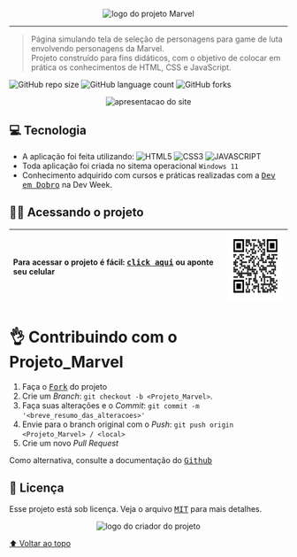 <p align="center">
  <img witdh="300" src="https://user-images.githubusercontent.com/65673565/190914463-bc5da0c4-61ed-4ea3-bb45-85490dee4d40.png" alt="logo do projeto Marvel">
 </p>

-------
> Página simulando tela de seleção de personagens para game de luta envolvendo personagens da Marvel. <br>
> Projeto construído para fins didáticos, com o objetivo de colocar em prática os conhecimentos de HTML, CSS e JavaScript.

![GitHub repo size](https://img.shields.io/github/repo-size/vandersann/Projeto_Marvel?style=for-the-badge)
![GitHub language count](https://img.shields.io/github/languages/count/vandersann/Projeto_Marvel?style=for-the-badge)
![GitHub forks](https://img.shields.io/github/forks/iuricode/Projeto_Marvel?style=for-the-badge)

<p align="center">
<img  width="800" src="/src/apresentacao/apresentacao.gif" alt="apresentacao do site">
</p>

## 💻 Tecnologia 

* A aplicação foi feita utilizando: 
![HTML5](https://img.shields.io/badge/HTML5-E34F26?style=for-the-badge&logo=html5&logoColor=white)
![CSS3](https://img.shields.io/badge/CSS3-1572B6?style=for-the-badge&logo=css3&logoColor=white) 
![JAVASCRIPT](https://img.shields.io/badge/JavaScript-323330?style=for-the-badge&logo=javascript&logoColor=yellow)
* Toda aplicação foi criada no sitema operacional `Windows 11`
* Conhecimento adquirido com cursos e práticas realizadas com a <a href="https://www.youtube.com/c/DevemDobro" target="_blank"><kbd>Dev em Dobro</kbd></a> na Dev Week.

## :man_technologist: Acessando o projeto

Para acessar o projeto é fácil: <a href="https://vandersann.github.io/Projeto_Marvel/" target="_blank"><kbd>click aqui</kbd></a> ou aponte seu celular | <img src="/src/apresentacao/qrcode.png" height="125" width="125" alt="apresentacao do site">
:--------- | :---------

# :ok_hand: Contribuindo com o Projeto_Marvel

1. Faça o <kbd>[Fork](https://github.com/vandersann/Projeto_Marvel/fork)</kbd> do projeto
2. Crie um _Branch_: `git checkout -b <Projeto_Marvel>`.
3. Faça suas alterações e o _Commit_: `git commit -m '<breve_resumo_das_alteracoes>'`
4. Envie para o branch original com o _Push_: `git push origin <Projeto_Marvel> / <local>`
5. Crie um novo _Pull Request_

Como alternativa, consulte a documentação do <kbd>[Github](https://help.github.com/en/github/collaborating-with-issues-and-pull-requests/creating-a-pull-request)</kbd>

## 📝 Licença

Esse projeto está sob licença. Veja o arquivo <kbd>[MIT](Mit.md)</kbd> para mais detalhes.

<p align="center">
  <img witdh="300" src="https://user-images.githubusercontent.com/65673565/190916838-46057236-9d6e-4e75-b919-d24f673caec7.svg" alt="logo do criador do projeto")
 </p>

[⬆ Voltar ao topo](#Projeto_Marvel)<br>
